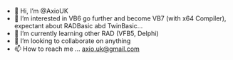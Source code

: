 - 👋 Hi, I’m @AxioUK
- 👀 I’m interested in VB6 go further and become VB7 (with x64 Compiler), expectant about RADBasic abd TwinBasic...
- 🌱 I’m currently learning other RAD (VFB5, Delphi)
- 💞️ I’m looking to collaborate on anything
- 📫 How to reach me ... axio.uk@gmail.com

<!---
AxioUK/AxioUK is a ✨ special ✨ repository because its `README.md` (this file) appears on your GitHub profile.
You can click the Preview link to take a look at your changes.
--->
